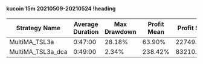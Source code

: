 #### kucoin 15m 20210509-20210524 !heading
| Strategy Name     | Average Duration | Max Drawdown | Profit Mean | Profit Sum | Profit Total | Trade Count | Win Rate |
| ----------------- | ---------------- | ------------ | ----------- | ---------- | ------------ | ----------- | -------- |
| MultiMA_TSL3a     | 0:47:00          | 28.18%       | 63.90%      | 22749.00%  | 4887.00%     | 356         | 65.73%   |
| MultiMA_TSL3a_dca | 0:49:00          | 2.34%        | 238.42%     | 83210.00%  | 4232.00%     | 349         | 79.94%   |